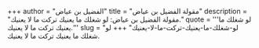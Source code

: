 +++
author = "الفضيل بن عياض"
title = "مقولة الفضيل بن عياض"
description = "مقولة الفضيل بن عياض: لو شغلك ما يعنيك تركت ما لا يعنيك."
quote = '''لو شغلك ما يعنيك تركت ما لا يعنيك.'''
slug = "لو-شغلك-ما-يعنيك-تركت-ما-لا-يعنيك"
+++
لو شغلك ما يعنيك تركت ما لا يعنيك.
